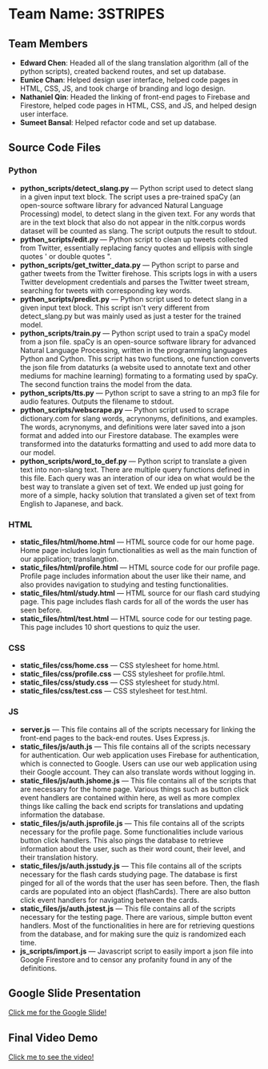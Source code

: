 # Team Name: 3STRIPES

## Team Members
* <b>Edward Chen</b>: Headed all of the slang translation algorithm (all of the python scripts), created backend routes, and set up database.<br>
* <b>Eunice Chan</b>: Helped design user interface, helped code pages in HTML, CSS, JS, and took charge of branding and logo design.<br>
* <b>Nathaniel Qin</b>: Headed the linking of front-end pages to Firebase and Firestore, helped code pages in HTML, CSS, and JS, and helped design user interface.<br>
* <b>Sumeet Bansal</b>: Helped refactor code and set up database.<br>

## Source Code Files
### Python
<ul>
<li><b>python_scripts/detect_slang.py</b> &mdash; Python script used to detect slang in a given input text block. The script uses a pre-trained spaCy (an open-source software library for advanced Natural Language Processing) model, to detect slang in the given text. For any words that are in the text block that also do not appear in the nltk.corpus words dataset will be counted as slang. The script outputs the result to stdout.</li>
<li><b>python_scripts/edit.py</b> &mdash; Python script to clean up tweets collected from Twitter, essentially replacing fancy quotes and ellipsis with single quotes ' or double quotes ".</li>
<li><b>python_scripts/get_twitter_data.py</b> &mdash; Python script to parse and gather tweets from the Twitter firehose. This scripts logs in with a users Twitter development credentials and parses the Twitter tweet stream, searching for tweets with corresponding key words.</li>
<li><b>python_scripts/predict.py</b> &mdash; Python script used to detect slang in a given input text block. This script isn't very different from detect_slang.py but was mainly used as just a tester for the trained model.</li>
<li><b>python_scripts/train.py</b> &mdash; Python script used to train a spaCy model from a json file. spaCy is an open-source software library for advanced Natural Language Processing, written in the programming languages Python and Cython. This script has two functions, one function converts the json file from dataturks (a website used to annotate text and other mediums for machine learning) formating to a formating used by spaCy. The second function trains the model from the data.</li>
<li><b>python_scripts/tts.py</b> &mdash; Python script to save a string to an mp3 file for audio features. Outputs the filename to stdout.</li>
<li><b>python_scripts/webscrape.py</b> &mdash; Python script used to scrape dictionary.com for slang words, acrynonyms,  definitions, and examples. The words, acrynonyms, and definitions were later saved into a json format and added into our Firestore database. The examples were transformed into the dataturks formatting and used to add more data to our model.</li>
<li><b>python_scripts/word_to_def.py</b> &mdash; Python script to translate a given text into non-slang text. There are multiple query functions defined in this file. Each query was an interation of our idea on what would be the best way to translate a given set of text. We ended up just going for more of a simple, hacky solution that translated a given set of text from English to Japanese, and back.</li>
</ul>

### HTML
<ul>
<li><b>static_files/html/home.html</b> &mdash; HTML source code for our home page. Home page includes login functionalities as well as the main function of our application; translangtion. </li>
<li><b>static_files/html/profile.html</b> &mdash; HTML source code for our profile page. Profile page includes information about the user like their name, and also provides navigation to studying and testing functionalities.</li>
<li><b>static_files/html/study.html</b> &mdash; HTML source for our flash card studying page. This page includes flash cards for all of the words the user has seen before.</li>
<li><b>static_files/html/test.html</b> &mdash; HTML source code for our testing page. This page includes 10 short questions to quiz the user.</li>
</ul>

### CSS
<ul>
<li><b>static_files/css/home.css</b> &mdash; CSS stylesheet for home.html.</li>
<li><b>static_files/css/profile.css</b> &mdash; CSS stylesheet for profile.html.</li>
<li><b>static_files/css/study.css</b> &mdash; CSS stylesheet for study.html.</li>
<li><b>static_files/css/test.css</b> &mdash; CSS stylesheet for test.html.</li>
</ul>

### JS
<ul>
<li><b>server.js</b> &mdash; This file contains all of the scripts necessary for linking the front-end pages to the back-end routes. Uses Express.js.</li>
<li><b>static_files/js/auth.js</b> &mdash; This file contains all of the scripts necessary for authentication. Our web application uses Firebase for authentication, which is connected to Google. Users can use our web application using their Google account. They can also translate words without logging in.</li>
<li><b>static_files/js/auth.jshome.js</b> &mdash; This file contains all of the scripts that are necessary for the home page. Various things such as button click event handlers are contained within here, as well as more complex things like calling the back end scripts for translations and updating information the database.</li>
<li><b>static_files/js/auth.jsprofile.js</b> &mdash; This file contains all of the scripts necessary for the profile page. Some functionalities include various button click handlers. This also pings the database to retrieve information about the user, such as their word count, their level, and their translation history.</li>
<li><b>static_files/js/auth.jsstudy.js</b> &mdash; This file contains all of the scripts necessary for the flash cards studying page. The database is first pinged for all of the words that the user has seen before. Then, the flash cards are populated into an object (flashCards). There are also button click event handlers for navigating between the cards.</li>
<li><b>static_files/js/auth.jstest.js</b> &mdash; This file contains all of the scripts necessary for the testing page. There are various, simple button event handlers. Most of the functionalities in here are for retrieving questions from the database, and for making sure the quiz is randomized each time.</li>
<li><b>js_scripts/import.js</b> &mdash; Javascript script to easily import a json file into Google Firestore and to censor any profanity found in any of the definitions.</li>
</ul>

## Google Slide Presentation
<a href="https://docs.google.com/presentation/d/1FLko5TKmta40VUbRjMvWWSMNCHMel5xP01CJPoORVjk/edit?usp=sharing">Click me for the Google Slide!</a><br>

## Final Video Demo
<a href="https://www.youtube.com/watch?v=VK4VvmrPVRo">Click me to see the video!</a><br>
